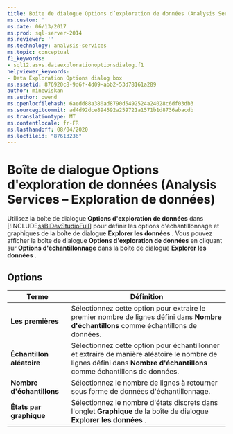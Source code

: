 ```yaml
---
title: Boîte de dialogue Options d’exploration de données (Analysis Services-exploration de données) | Microsoft Docs
ms.custom: ''
ms.date: 06/13/2017
ms.prod: sql-server-2014
ms.reviewer: ''
ms.technology: analysis-services
ms.topic: conceptual
f1_keywords:
- sql12.asvs.dataexplorationoptionsdialog.f1
helpviewer_keywords:
- Data Exploration Options dialog box
ms.assetid: 876920c8-9d6f-4d09-abb2-53d78161a289
author: minewiskan
ms.author: owend
ms.openlocfilehash: 6aedd88a380ad8790d5492524a24028c6df03db3
ms.sourcegitcommit: ad4d92dce894592a259721a1571b1d8736abacdb
ms.translationtype: MT
ms.contentlocale: fr-FR
ms.lasthandoff: 08/04/2020
ms.locfileid: "87613236"
---
```

# <a name="data-exploration-options-dialog-box-analysis-services---data-mining"></a>Boîte de dialogue Options d'exploration de données (Analysis Services – Exploration de données)
  Utilisez la boîte de dialogue **Options d'exploration de données** dans [!INCLUDE[ssBIDevStudioFull](../includes/ssbidevstudiofull-md.md)] pour définir les options d'échantillonnage et graphiques de la boîte de dialogue **Explorer les données** . Vous pouvez afficher la boîte de dialogue **Options d'exploration de données** en cliquant sur **Options d'échantillonnage** dans la boîte de dialogue **Explorer les données** .  
  
## <a name="options"></a>Options  
  
|Terme|Définition|  
|----------|----------------|  
|**Les premières**|Sélectionnez cette option pour extraire le premier nombre de lignes défini dans **Nombre d'échantillons** comme échantillons de données.|  
|**Échantillon aléatoire**|Sélectionnez cette option pour échantillonner et extraire de manière aléatoire le nombre de lignes défini dans **Nombre d'échantillons** comme échantillons de données.|  
|**Nombre d'échantillons**|Sélectionnez le nombre de lignes à retourner sous forme de données d'échantillonnage.|  
|**États par graphique**|Sélectionnez le nombre d'états discrets dans l'onglet **Graphique** de la boîte de dialogue **Explorer les données** .|  
  
  
